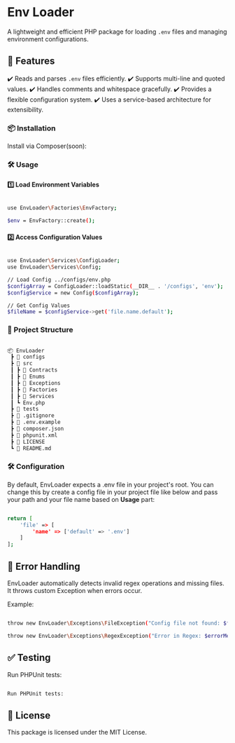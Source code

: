 # Env Loader

A lightweight and efficient PHP package for loading `.env` files and managing environment configurations.

## 🚀 Features

✔️ Reads and parses `.env` files efficiently.
✔️ Supports multi-line and quoted values.
✔️ Handles comments and whitespace gracefully.
✔️ Provides a flexible configuration system.
✔️ Uses a service-based architecture for extensibility.

### 📦 Installation

Install via Composer(soon):

### 🛠️ Usage

#### 1️⃣ Load Environment Variables

```bash

use EnvLoader\Factories\EnvFactory;

$env = EnvFactory::create();

```

#### 2️⃣ Access Configuration Values

```bash

use EnvLoader\Services\ConfigLoader;
use EnvLoader\Services\Config;

// Load Config ../configs/env.php
$configArray = ConfigLoader::loadStatic(__DIR__ . '/configs', 'env');
$configService = new Config($configArray);

// Get Config Values
$fileName = $configService->get('file.name.default');

```

### 📁 Project Structure

```bash

📦 EnvLoader
 ┣ 📂 configs
 ┣ 📂 src
 ┃ ┣ 📂 Contracts
 ┃ ┣ 📂 Enums
 ┃ ┣ 📂 Exceptions
 ┃ ┣ 📂 Factories
 ┃ ┣ 📂 Services
 ┃ ┗ Env.php
 ┣ 📂 tests
 ┣ 📜 .gitignore
 ┣ 📜 .env.example
 ┣ 📜 composer.json
 ┣ 📜 phpunit.xml
 ┣ 📜 LICENSE
 ┗ 📜 README.md

```

### 🛠 Configuration

By default, EnvLoader expects a .env file in your project's root.
You can change this by create a config file in your project file like below and pass your path and your file name based on **Usage** part:

```bash

return [
    'file' => [
        'name' => ['default' => '.env']
    ]
];

```

## 📌 Error Handling

EnvLoader automatically detects invalid regex operations and missing files.
It throws custom Exception when errors occur.

Example:

```bash

throw new EnvLoader\Exceptions\FileException("Config file not found: $filePath");

throw new EnvLoader\Exceptions\RegexException("Error in Regex: $errorMessage", $pattern, $text);

```

## ✅ Testing

Run PHPUnit tests:

```bash

Run PHPUnit tests:

```

## 📄 License

This package is licensed under the MIT License.

